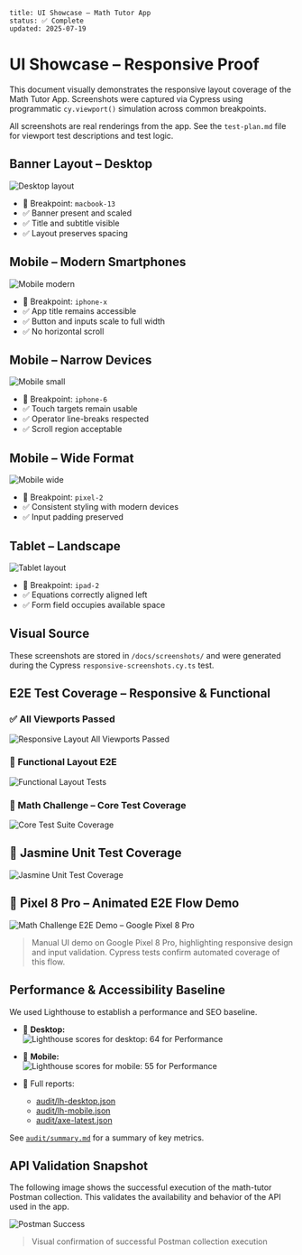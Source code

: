 ```text
title: UI Showcase – Math Tutor App
status: ✅ Complete
updated: 2025-07-19
```

# UI Showcase – Responsive Proof

This document visually demonstrates the responsive layout coverage of the Math Tutor App. Screenshots were captured via Cypress using programmatic `cy.viewport()` simulation across common breakpoints.

All screenshots are real renderings from the app. See the `test-plan.md` file for viewport test descriptions and test logic.

## Banner Layout – Desktop

![Desktop layout](../docs/screenshots/rwd-desktop.png)

- 📐 Breakpoint: `macbook-13`
- ✅ Banner present and scaled
- ✅ Title and subtitle visible
- ✅ Layout preserves spacing

## Mobile – Modern Smartphones

![Mobile modern](../docs/screenshots/rwd-mobile-modern.png)

- 📐 Breakpoint: `iphone-x`
- ✅ App title remains accessible
- ✅ Button and inputs scale to full width
- ✅ No horizontal scroll

## Mobile – Narrow Devices

![Mobile small](../docs/screenshots/rwd-mobile-small.png)

- 📐 Breakpoint: `iphone-6`
- ✅ Touch targets remain usable
- ✅ Operator line-breaks respected
- ✅ Scroll region acceptable

## Mobile – Wide Format

![Mobile wide](../docs/screenshots/rwd-mobile-wide.png)

- 📐 Breakpoint: `pixel-2`
- ✅ Consistent styling with modern devices
- ✅ Input padding preserved

## Tablet – Landscape

![Tablet layout](../docs/screenshots/rwd-tablet.png)

- 📐 Breakpoint: `ipad-2`
- ✅ Equations correctly aligned left
- ✅ Form field occupies available space

## Visual Source

These screenshots are stored in `/docs/screenshots/` and were generated during the Cypress `responsive-screenshots.cy.ts` test.

## E2E Test Coverage – Responsive & Functional

### ✅ All Viewports Passed

![Responsive Layout All Viewports Passed](../docs/screenshots/responsive-layout-all-viewports-passed.png)

### 🧪 Functional Layout E2E

![Functional Layout Tests](../docs/screenshots/responsive-layout-functional-e2e-tests.png)

### 🔢 Math Challenge – Core Test Coverage

![Core Test Suite Coverage](../docs/screenshots/math-challenge-core-e2e-coverage-tc01-to-tc11.png)

## 🧪 Jasmine Unit Test Coverage

![Jasmine Unit Test Coverage](../docs/screenshots/jasmine-karma-unit-test-coverage.png)


## 📱 Pixel 8 Pro – Animated E2E Flow Demo

![Math Challenge E2E Demo – Google Pixel 8 Pro](../docs/screenshots/math-challenge-e2e-google-pixel8pro.gif)
> Manual UI demo on Google Pixel 8 Pro, highlighting responsive design and input validation. Cypress tests confirm automated coverage of this flow.


## Performance & Accessibility Baseline

We used Lighthouse to establish a performance and SEO baseline.

- 📸 **Desktop:**  
  ![Lighthouse scores for desktop: 64 for Performance](../docs/screenshots/lh-desktop.png)

- 📸 **Mobile:**  
  ![Lighthouse scores for mobile: 55 for Performance](../docs/screenshots/lh-mobile.png)

- 📂 Full reports:
  - [audit/lh-desktop.json](../audit/lh-desktop.json)
  - [audit/lh-mobile.json](../audit/lh-mobile.json)
  - [audit/axe-latest.json](../audit/axe-latest.json)

See [`audit/summary.md`](../audit/summary.md) for a summary of key metrics.

## API Validation Snapshot

The following image shows the successful execution of the math-tutor Postman collection. This validates the availability and behavior of the API used in the app.

![Postman Success](./postman-collection-run-success.png)

> Visual confirmation of successful Postman collection execution
